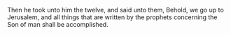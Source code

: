 Then he took unto him the twelve, and said unto them, Behold, we go up to Jerusalem, and all things that are written by the prophets concerning the Son of man shall be accomplished.
